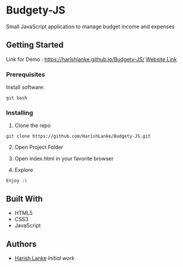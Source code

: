 # Budgety-JS

Small JavaScript application to manage budget income and expenses

## Getting Started

Link for Demo : https://harishlanke.github.io/Budgety-JS/
[Website Link](https://harishlanke.github.io/Budgety-JS/)

### Prerequisites

Install software:

```
git bash
```
### Installing

1. Clone the repo

```
git clone https://github.com/HarishLanke/Budgety-JS.git
```

2. Open Project Folder

3. Open index.html in your favorite browser

4. Explore

```
Enjoy :)
```

## Built With

* HTML5
* CSS3
* JavaScript

## Authors

* [Harish Lanke](https://github.com/HarishLanke) *Initial work*  
